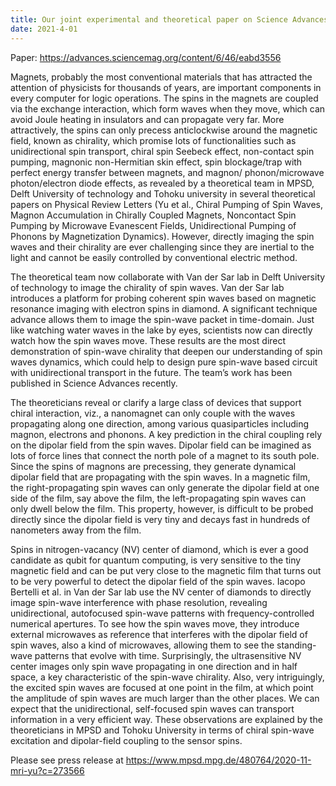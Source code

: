 ```yaml
---
title: Our joint experimental and theoretical paper on Science Advances demonstrates the chiralty of microwave evanescent fields that can unidirectional pump spin waves with a focusing due to the anisotropic dispersion, press release by Max Planck Institute for the Structure and Dynamics of Matter
date: 2021-4-01
---
```


Paper: https://advances.sciencemag.org/content/6/46/eabd3556

Magnets, probably the most conventional materials that has attracted the attention of physicists for thousands of years, are important components in every computer for logic operations. The spins in the magnets are coupled via the exchange interaction, which form waves when they move, which can avoid Joule heating in insulators and can propagate very far. More attractively, the spins can only precess anticlockwise around the magnetic field, known as chirality, which promise lots of functionalities such as unidirectional spin transport, chiral spin Seebeck effect, non-contact spin pumping,  magnonic non-Hermitian skin effect, spin blockage/trap with perfect energy transfer between magnets, and magnon/ phonon/microwave photon/electron diode effects, as revealed by a theoretical team in MPSD, Delft University of technology and Tohoku university in several theoretical papers on Physical Review Letters (Yu et al., Chiral Pumping of Spin Waves, Magnon Accumulation in Chirally Coupled Magnets, Noncontact Spin Pumping by Microwave Evanescent Fields, Unidirectional Pumping of Phonons by Magnetization Dynamics). However, directly imaging the spin waves and their chirality are ever challenging since they are inertial to the light and cannot be easily controlled by conventional electric method. 

The theoretical team now collaborate with Van der Sar lab in Delft University of technology to image the chirality of spin waves. Van der Sar lab introduces a platform for probing coherent spin waves based on magnetic resonance imaging with electron spins in diamond. A significant technique advance allows them to image the spin-wave packet in time-domain. Just like watching water waves in the lake by eyes, scientists now can directly watch how the spin waves move. These results are the most direct demonstration of spin-wave chirality that deepen our understanding of spin waves dynamics, which could help to design pure spin-wave based circuit with unidirectional transport in the future. The team’s work has been published in Science Advances recently. 

The theoreticians reveal or clarify a large class of devices that support chiral interaction, viz., a nanomagnet can only couple with the waves propagating along one direction, among various quasiparticles including magnon, electrons and phonons. A key prediction in the chiral coupling rely on the dipolar field from the spin waves. Dipolar field can be imagined as lots of force lines that connect the north pole of a magnet to its south pole. Since the spins of magnons are precessing, they generate dynamical dipolar field that are propagating with the spin waves. In a magnetic film, the right-propagating spin waves can only generate the dipolar field at one side of the film, say above the film, the left-propagating spin waves can only dwell below the film. This property, however, is difficult to be probed directly since the dipolar field is very tiny and decays fast in hundreds of nanometers away from the film. 

Spins in nitrogen-vacancy (NV) center of diamond, which is ever a good candidate as qubit for quantum computing, is very sensitive to the tiny magnetic field and can be put very close to the magnetic film that turns out to be very powerful to detect the dipolar field of the spin waves. Iacopo Bertelli et al. in Van der Sar lab use the NV center of diamonds to directly image spin-wave interference with phase resolution, revealing unidirectional, autofocused spin-wave patterns with frequency-controlled numerical apertures. To see how the spin waves move, they introduce external microwaves as reference that interferes with the dipolar field of spin waves, also a kind of microwaves, allowing them to see the standing-wave patterns that evolve with time. Surprisingly, the ultrasensitive NV center images only spin wave propagating in one direction and in half space, a key characteristic of the spin-wave chirality. Also, very intriguingly, the excited spin waves are focused at one point in the film, at which point the amplitude of spin waves are much larger than the other places. We can expect that the unidirectional, self-focused spin waves can transport information in a very efficient way. These observations are explained by the theoreticians in MPSD and Tohoku University in terms of chiral spin-wave excitation and dipolar-field coupling to the sensor spins.

 

<!--more-->

Please see press release at https://www.mpsd.mpg.de/480764/2020-11-mri-yu?c=273566
